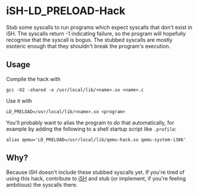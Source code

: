 # iSH-LD_PRELOAD-Hack

Stub some syscalls to run programs which expect syscalls that don't exist in iSH.
The syscalls return -1 indicating failure, so the program will hopefully recognise
that the syscall is bogus. The stubbed syscalls are mostly esoteric enough that they
shouldn't break the program's execution.

## Usage

Compile the hack with

```gcc -O2 -shared -o /usr/local/lib/<name>.so <name>.c```

Use it with

```LD_PRELOAD=/usr/local/lib/<name>.so <program>```

You'll probably want to alias the program to do that automatically, for example by
adding the following to a shell startup script like `.profile`:

```alias qemu='LD_PRELOAD=/usr/local/lib/qemu-hack.so qemu-system-i386'```

## Why?

Because iSH doesn't include these stubbed syscalls yet. If you're tired of using this
hack, contribute to [iSH](https://github.com/ish-app/ish) and stub (or implement, if
you're feeling ambitious) the syscalls there.
